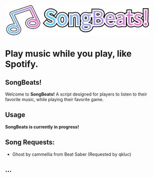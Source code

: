 ![Image](https://raw.githubusercontent.com/XenoUndefined/SongBeats-/refs/heads/main/SongBeats.png)
# Play music while you play, like Spotify.
## SongBeats!
Welcome to **SongBeats!** A script designed for players to listen to their favorite music, while playing their favorite game.
## Usage
**SongBeats is currently in progress!** 
## Song Requests:
- Ghost by cammellia from Beat Saber (Requested by qkluc)
## ...
